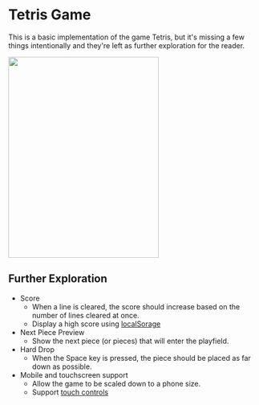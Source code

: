 # Tetris Game 

This is a basic implementation of the game Tetris, but it's missing a few things intentionally and they're left as further exploration for the reader.

<img width="300" height="400" alt="" src="https://user-images.githubusercontent.com/2433219/94984518-13818800-050a-11eb-938e-275156f905c8.png">

## Further Exploration

- Score
  - When a line is cleared, the score should increase based on the number of lines cleared at once.
  - Display a high score using [localSorage](https://developer.mozilla.org/en-US/docs/Web/API/Window/localStorage)
- Next Piece Preview
  - Show the next piece (or pieces) that will enter the playfield. 
- Hard Drop
  - When the Space key is pressed, the piece should be placed as far down as possible. 
- Mobile and touchscreen support
  - Allow the game to be scaled down to a phone size. 
  - Support [touch controls](https://developer.mozilla.org/en-US/docs/Web/API/Touch_events)



  



